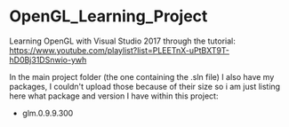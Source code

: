 # OpenGL_Learning_Project
Learning OpenGL with Visual Studio 2017 through the tutorial: https://www.youtube.com/playlist?list=PLEETnX-uPtBXT9T-hD0Bj31DSnwio-ywh

In the main project folder (the one containing the .sln file) I also have my packages, I couldn't upload those because of their size so i am just listing here what package and version I have within this project:

  - glm.0.9.9.300


